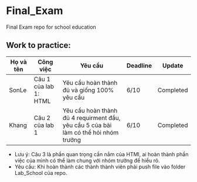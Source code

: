 # Final_Exam

Final Exam repo for school education

## Work to practice:

| Họ và tên | Công việc             | Yêu cầu                                                                              | Deadline | Update    |
| --------- | --------------------- | ------------------------------------------------------------------------------------ | -------- | --------- |
| SonLe     | Câu 1 của lab 1: HTML | Yêu cầu hoàn thành đủ và giống 100% yêu cầu                                          | 6/10     | Completed |
| Khang     | Câu 2 của lab 1       | Yêu cầu hoàn thành đủ 4 requirment đầu, yêu cầu 5 của bài làm có thể hỏi nhóm trưởng | 6/10     | Completed |

- Lưu ý: Câu 3 là phần quan trọng cần nắm của HTMl, ai hoàn thành phần việc của mình có thể làm chung với nhóm trưởng để hiểu rõ.
- Yêu cầu: Khi hoàn thành các thành thành viên phải push file vào folder Lab_School của repo.
